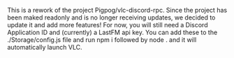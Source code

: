 This is a rework of the project Pigpog/vlc-discord-rpc. Since the project has been maked readonly and is no longer receiving updates, we decided to update it and add more features! For now, you will still need a Discord Application ID and (currently) a LastFM api key. You can add these to the ./Storage/config.js file and run npm i followed by node . and it will automatically launch VLC.
